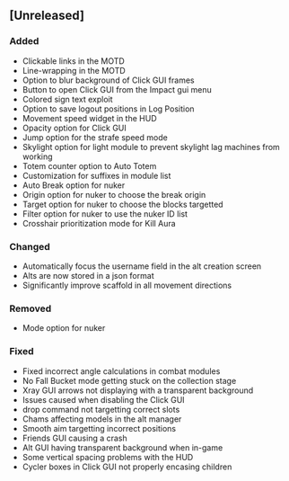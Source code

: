## [Unreleased]
### Added
- Clickable links in the MOTD
- Line-wrapping in the MOTD
- Option to blur background of Click GUI frames
- Button to open Click GUI from the Impact gui menu
- Colored sign text exploit
- Option to save logout positions in Log Position
- Movement speed widget in the HUD
- Opacity option for Click GUI
- Jump option for the strafe speed mode
- Skylight option for light module to prevent skylight lag machines from working
- Totem counter option to Auto Totem
- Customization for suffixes in module list
- Auto Break option for nuker
- Origin option for nuker to choose the break origin
- Target option for nuker to choose the blocks targetted
- Filter option for nuker to use the nuker ID list
- Crosshair prioritization mode for Kill Aura

### Changed
- Automatically focus the username field in the alt creation screen
- Alts are now stored in a json format
- Significantly improve scaffold in all movement directions

### Removed
- Mode option for nuker

### Fixed
- Fixed incorrect angle calculations in combat modules
- No Fall Bucket mode getting stuck on the collection stage
- Xray GUI arrows not displaying with a transparent background
- Issues caused when disabling the Click GUI
- drop command not targetting correct slots
- Chams affecting models in the alt manager
- Smooth aim targetting incorrect positions
- Friends GUI causing a crash
- Alt GUI having transparent background when in-game
- Some vertical spacing problems with the HUD
- Cycler boxes in Click GUI not properly encasing children
